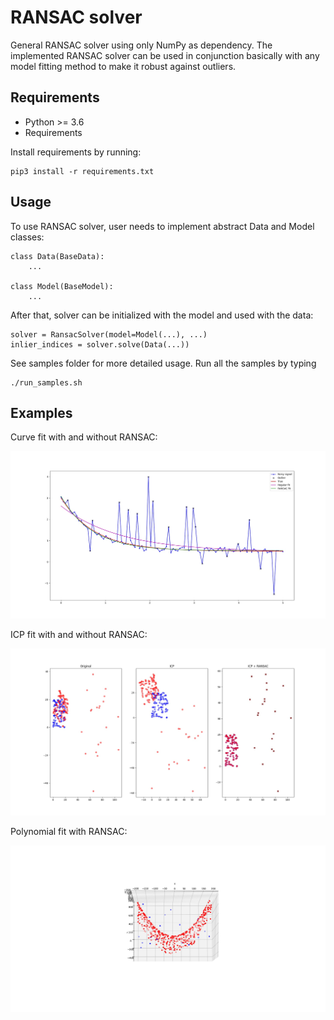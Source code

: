# RANSAC solver

General RANSAC solver using only NumPy as dependency. The implemented RANSAC solver can be used in conjunction
basically with any model fitting method to make it robust against outliers.

## Requirements

- Python >= 3.6
- Requirements

Install requirements by running:

```
pip3 install -r requirements.txt
```

## Usage

To use RANSAC solver, user needs to implement abstract Data and Model classes:

```
class Data(BaseData):
    ...

class Model(BaseModel):
    ...
```

After that, solver can be initialized with the model and used with the data:

```
solver = RansacSolver(model=Model(...), ...)
inlier_indices = solver.solve(Data(...))
```

See samples folder for more detailed usage. Run all the samples by typing

```
./run_samples.sh
```

## Examples

Curve fit with and without RANSAC:

<p align="center">
<img src="samples/screenshots/curve_fit_example.jpeg" width="800px" />
</p>

ICP fit with and without RANSAC:

<p align="center">
<img src="samples/screenshots/icp_fit_example.jpeg" width="800px" />
</p>

Polynomial fit with RANSAC:

<p align="center">
<img src="samples/screenshots/polynomial_fit_example.jpeg" width="800px" />
</p>